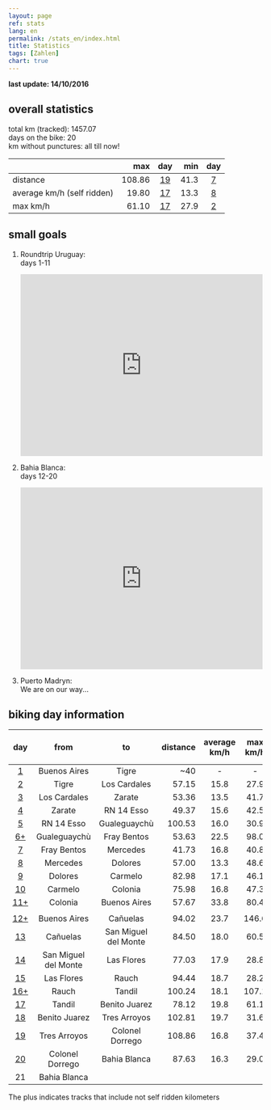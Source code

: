 ```yaml
---
layout: page
ref: stats
lang: en
permalink: /stats_en/index.html
title: Statistics
tags: [Zahlen]
chart: true
---
```


**last update: 14/10/2016**

## overall statistics

total km (tracked): 1457.07  
days on the bike: 20  
km without punctures: all till now!  

|  | max | day | min | day |
| --- |---:| :---:| ---:| :---:|
| distance | 108.86 | [19](http://www.latinamerica.bike/track/d19en) | 41.3 | [7](http://www.latinamerica.bike/track/d7en) |
| average km/h (self ridden) | 19.80 | [17](http://www.latinamerica.bike/track/d17en) | 13.3 | [8](http://www.latinamerica.bike/track/d8en) |
| max km/h | 61.10 | [17](http://www.latinamerica.bike/track/d17en) | 27.9 | [2](http://www.latinamerica.bike/track/d2en) |

## small goals

1. Roundtrip Uruguay:  
   days 1-11
 
   <iframe width="480" height="360" src="http://track-kit.net/maps_s3/?v=embed&track=230879.gpx" frameborder="0" allowfullscreen></iframe> 
  
2. Bahia Blanca:  
   days 12-20  
  
   <iframe width="480" height="360" src="http://track-kit.net/maps_s3/?v=embed&track=230881.gpx" frameborder="0" allowfullscreen></iframe>
  
3. Puerto Madryn:  
   We are on our way...
  
## biking day information

| day | from | to | distance | average km/h | max km/h | altitude climbed | altitude rolled down |
| :---: | :---:| :---:| ---:| :---:| :---:| :---:| :---:|
| [1](http://www.latinamerica.bike/track/d1en) | Buenos Aires | Tigre | ~40 | - | - | - | - |
| [2](http://www.latinamerica.bike/track/d2en) | Tigre | Los Cardales | 57.15 | 15.8 | 27.9 | 881 | 818 |
| [3](http://www.latinamerica.bike/track/d3en) | Los Cardales | Zarate | 53.36 | 13.5 | 41.7 | 1256 | 1248 |
| [4](http://www.latinamerica.bike/track/d4en) | Zarate | RN 14 Esso | 49.37 | 15.6 | 42.5 | 631 | 632 |
| [5](http://www.latinamerica.bike/track/d5en) | RN 14 Esso | Gualeguaychù | 100.53 | 16.0 | 30.9 | 1094 | 1220 |
| [6+](http://www.latinamerica.bike/track/d6en) | Gualeguaychù | Fray Bentos | 53.63 | 22.5 | 98.0 | 868 | 850 |
| [7](http://www.latinamerica.bike/track/d7en) | Fray Bentos | Mercedes | 41.73 | 16.8 | 40.8 | 634 | 603 |
| [8](http://www.latinamerica.bike/track/d8en) | Mercedes | Dolores | 57.00 | 13.3 | 48.6 | 1108 | 1102 |
| [9](http://www.latinamerica.bike/track/d9en) | Dolores | Carmelo | 82.98 | 17.1 | 46.1 | 1425 | 1421 |
| [10](http://www.latinamerica.bike/track/d10en) | Carmelo | Colonia | 75.98 | 16.8 | 47.3 | 1125 | 1129 |
| [11+](http://www.latinamerica.bike/track/d11en) | Colonia | Buenos Aires | 57.67 | 33.8 | 80.4 | 385 | 511 |
|  |  |  |  |  |  |  |  |
| [12+](http://www.latinamerica.bike/track/d12en) | Buenos Aires | Cañuelas | 94.02 | 23.7 | 146.6 | 1244 | 1043 |
| [13](http://www.latinamerica.bike/track/d13en) | Cañuelas | San Miguel del Monte | 84.50 | 18.0 | 60.5 | 1173 | 1285 |
| [14](http://www.latinamerica.bike/track/d14en) | San Miguel del Monte | Las Flores | 77.03 | 17.9 | 28.8 | 860 | 876 |
| [15](http://www.latinamerica.bike/track/d15en) | Las Flores | Rauch | 94.44 | 18.7 | 28.2 | 1078 | 1032 | 
| [16+](http://www.latinamerica.bike/track/d16en) | Rauch | Tandil | 100.24 | 18.1 | 107.1 | 1463 | 1338 |
| [17](http://www.latinamerica.bike/track/d17en) | Tandil | Benito Juarez | 78.12 | 19.8 | 61.1 | 903 | 906 |
| [18](http://www.latinamerica.bike/track/d18en) | Benito Juarez | Tres Arroyos | 102.81 | 19.7 | 31.6 | 1165 | 1261 |
| [19](http://www.latinamerica.bike/track/d19en) | Tres Arroyos | Colonel Dorrego | 108.86 | 16.8 | 37.4 | 1393 | 1362 |
| [20](http://www.latinamerica.bike/track/d20en) | Colonel Dorrego | Bahia Blanca | 87.63 | 16.3 | 29.0 | 1152 | 1236 |
| 21 | Bahia Blanca |  |  |  |  |  |  |	  

The plus indicates tracks that include not self ridden kilometers